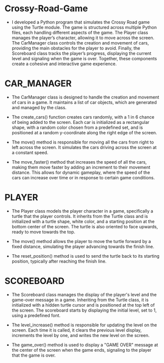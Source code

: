 # Crossy-Road-Game

- I developed a Python program that simulates the Crossy Road game using the Turtle module. The game is structured across multiple Python files, each handling different aspects of the game. The Player class manages the player’s character, allowing it to move across the screen. The CarManager class controls the creation and movement of cars, providing the main obstacles for the player to avoid. Finally, the Scoreboard class tracks the player’s progress, displaying the current level and signaling when the game is over. Together, these components create a cohesive and interactive game experience.

# CAR_MANAGER

- The CarManager class is designed to handle the creation and movement of cars in a game. It maintains a list of car objects, which are generated and managed by the class.

- The create_cars() function creates cars randomly, with a 1 in 6 chance of being added to the screen. Each car is initialized as a rectangular shape, with a random color chosen from a predefined set, and is positioned at a random y-coordinate along the right edge of the screen.

- The move() method is responsible for moving all the cars from right to left across the screen. It simulates the cars driving across the screen at a constant speed.

- The move_faster() method that increases the speed of all the cars, making them move faster by adding an increment to their movement distance. This allows for dynamic gameplay, where the speed of the cars can increase over time or in response to certain game conditions.

# PLAYER 

- The Player class models the player character in a game, specifically a turtle that the player controls. It inherits from the Turtle class and is initialized with a turtle shape, white color, and a starting position at the bottom center of the screen. The turtle is also oriented to face upwards, ready to move towards the top.

- The move() method allows the player to move the turtle forward by a fixed distance, simulating the player advancing towards the finish line.

- The reset_position() method is used to send the turtle back to its starting position, typically after reaching the finish line.

# SCOREBOARD

- The Scoreboard class manages the display of the player's level and the game-over message in a game. Inheriting from the Turtle class, it is initialized with a hidden turtle cursor and is positioned at the top left of the screen. The scoreboard starts by displaying the initial level, set to 1, using a predefined font.

- The level_increase() method is responsible for updating the level on the screen. Each time it is called, it clears the previous level display, increments the level by one, and writes the new level on the screen.

- The game_over() method is used to display a "GAME OVER" message at the center of the screen when the game ends, signaling to the player that the game is over.





